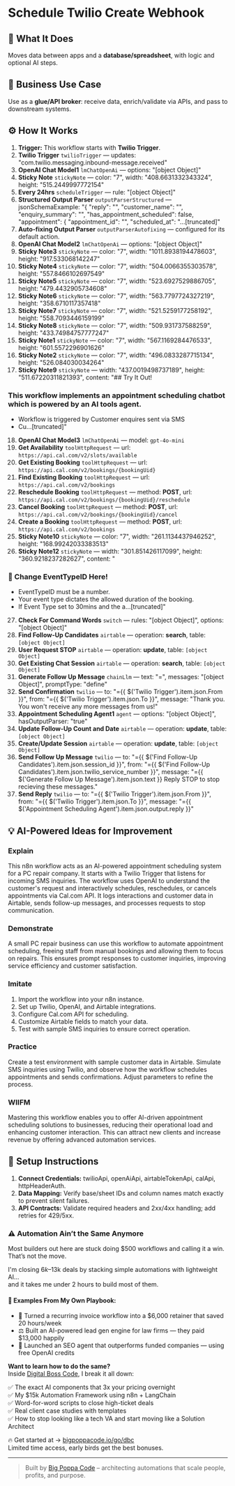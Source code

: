 # Schedule Twilio Create Webhook
## 🚀 What It Does
Moves data between apps and a **database/spreadsheet**, with logic and optional AI steps.

## 💼 Business Use Case
Use as a **glue/API broker**: receive data, enrich/validate via APIs, and pass to downstream systems.

## ⚙️ How It Works
1. **Trigger:** This workflow starts with **Twilio Trigger**.
2. **Twilio Trigger** `twilioTrigger` — updates: "com.twilio.messaging.inbound-message.received"
3. **OpenAI Chat Model1** `lmChatOpenAi` — options: "[object Object]"
4. **Sticky Note** `stickyNote` — color: "7", width: "408.6631332343324", height: "515.2449997772154"
5. **Every 24hrs** `scheduleTrigger` — rule: "[object Object]"
6. **Structured Output Parser** `outputParserStructured` — jsonSchemaExample: "{
    "reply": "",
    "customer_name": "",
    "enquiry_summary": "",
	"has_appointment_scheduled": false,
    "appointment": {
      "appointment_id": "",
      "scheduled_at": "…[truncated]"
7. **Auto-fixing Output Parser** `outputParserAutofixing` — configured for its default action.
8. **OpenAI Chat Model2** `lmChatOpenAi` — options: "[object Object]"
9. **Sticky Note3** `stickyNote` — color: "7", width: "1011.8938194478603", height: "917.533068142247"
10. **Sticky Note4** `stickyNote` — color: "7", width: "504.0066355303578", height: "557.8466102697549"
11. **Sticky Note5** `stickyNote` — color: "7", width: "523.6927529886705", height: "479.4432905734608"
12. **Sticky Note6** `stickyNote` — color: "7", width: "563.7797724327219", height: "358.6710117357418"
13. **Sticky Note7** `stickyNote` — color: "7", width: "521.5259177258192", height: "558.7093446159199"
14. **Sticky Note8** `stickyNote` — color: "7", width: "509.931737588259", height: "433.74984757777247"
15. **Sticky Note1** `stickyNote` — color: "7", width: "567.1169284476533", height: "601.5572296901626"
16. **Sticky Note2** `stickyNote` — color: "7", width: "496.0833287715134", height: "526.084030034264"
17. **Sticky Note9** `stickyNote` — width: "437.0019498737189", height: "511.67220311821393", content: "## Try It Out!

### This workflow implements an appointment scheduling chatbot which is powered by an AI tools agent.
* Workflow is triggered by Customer enquires sent via SMS
* Cu…[truncated]"
18. **OpenAI Chat Model3** `lmChatOpenAi` — model: `gpt-4o-mini`
19. **Get Availability** `toolHttpRequest` — url: `https://api.cal.com/v2/slots/available`
20. **Get Existing Booking** `toolHttpRequest` — url: `https://api.cal.com/v2/bookings/{bookingUid}`
21. **Find Existing Booking** `toolHttpRequest` — url: `https://api.cal.com/v2/bookings`
22. **Reschedule Booking** `toolHttpRequest` — method: **POST**, url: `https://api.cal.com/v2/bookings/{bookingUid}/reschedule`
23. **Cancel Booking** `toolHttpRequest` — method: **POST**, url: `https://api.cal.com/v2/bookings/{bookingUid}/cancel`
24. **Create a Booking** `toolHttpRequest` — method: **POST**, url: `https://api.cal.com/v2/bookings`
25. **Sticky Note10** `stickyNote` — color: "7", width: "261.1134437946252", height: "168.99242033383513"
26. **Sticky Note12** `stickyNote` — width: "301.851426117099", height: "360.9218237282627", content: "












### 🚨 Change EventTypeID Here!
* EventTypeID must be a number.
* Your event type dictates the allowed duration of the booking.
* If Event Type set to 30mins and the a…[truncated]"
27. **Check For Command  Words** `switch` — rules: "[object Object]", options: "[object Object]"
28. **Find Follow-Up Candidates** `airtable` — operation: **search**, table: `[object Object]`
29. **User Request STOP** `airtable` — operation: **update**, table: `[object Object]`
30. **Get Existing Chat Session** `airtable` — operation: **search**, table: `[object Object]`
31. **Generate Follow Up Message** `chainLlm` — text: "=", messages: "[object Object]", promptType: "define"
32. **Send Confirmation** `twilio` — to: "={{ $('Twilio Trigger').item.json.From }}", from: "={{ $('Twilio Trigger').item.json.To }}", message: "Thank you. You won't receive any more messages from us!"
33. **Appointment Scheduling Agent1** `agent` — options: "[object Object]", hasOutputParser: "true"
34. **Update Follow-Up Count and Date** `airtable` — operation: **update**, table: `[object Object]`
35. **Create/Update Session** `airtable` — operation: **update**, table: `[object Object]`
36. **Send Follow Up Message** `twilio` — to: "={{ $('Find Follow-Up Candidates').item.json.session_id }}", from: "={{ $('Find Follow-Up Candidates').item.json.twilio_service_number }}", message: "={{ $('Generate Follow Up Message').item.json.text }}
Reply STOP to stop recieving these messages."
37. **Send Reply** `twilio` — to: "={{ $('Twilio Trigger').item.json.From }}", from: "={{ $('Twilio Trigger').item.json.To }}", message: "={{ $('Appointment Scheduling Agent').item.json.output.reply }}"

## 💡 AI-Powered Ideas for Improvement
### Explain
This n8n workflow acts as an AI-powered appointment scheduling system for a PC repair company. It starts with a Twilio Trigger that listens for incoming SMS inquiries. The workflow uses OpenAI to understand the customer's request and interactively schedules, reschedules, or cancels appointments via Cal.com API. It logs interactions and customer data in Airtable, sends follow-up messages, and processes requests to stop communication.

### Demonstrate
A small PC repair business can use this workflow to automate appointment scheduling, freeing staff from manual bookings and allowing them to focus on repairs. This ensures prompt responses to customer inquiries, improving service efficiency and customer satisfaction.

### Imitate
1. Import the workflow into your n8n instance.
2. Set up Twilio, OpenAI, and Airtable integrations.
3. Configure Cal.com API for scheduling.
4. Customize Airtable fields to match your data.
5. Test with sample SMS inquiries to ensure correct operation.

### Practice
Create a test environment with sample customer data in Airtable. Simulate SMS inquiries using Twilio, and observe how the workflow schedules appointments and sends confirmations. Adjust parameters to refine the process.

### WIIFM
Mastering this workflow enables you to offer AI-driven appointment scheduling solutions to businesses, reducing their operational load and enhancing customer interaction. This can attract new clients and increase revenue by offering advanced automation services.

## 🔧 Setup Instructions
1. **Connect Credentials:** twilioApi, openAiApi, airtableTokenApi, calApi, httpHeaderAuth.
2. **Data Mapping:** Verify base/sheet IDs and column names match exactly to prevent silent failures.
3. **API Contracts:** Validate required headers and 2xx/4xx handling; add retries for 429/5xx.

### ⚠️ Automation Ain’t the Same Anymore

Most builders out here are stuck doing $500 workflows and calling it a win.  
That’s not the move.  

I'm closing $6k–$13k deals by stacking simple automations with lightweight AI...  
and it takes me under 2 hours to build most of them.

#### 🧠 Examples From My Own Playbook:
- 🔁 Turned a recurring invoice workflow into a $6,000 retainer that saved 20 hours/week  
- ⚖️ Built an AI-powered lead gen engine for law firms — they paid $13,000 happily  
- 🚀 Launched an SEO agent that outperforms funded companies — using free OpenAI credits  

**Want to learn how to do the same?**  
Inside [Digital Boss Code](https://bigpoppacode.io/go/dbc), I break it all down:

✅ The exact AI components that 3x your pricing overnight  
✅ My $15k Automation Framework using n8n + LangChain  
✅ Word-for-word scripts to close high-ticket deals  
✅ Real client case studies with templates  
✅ How to stop looking like a tech VA and start moving like a Solution Architect  

🔥 Get started at → [bigpoppacode.io/go/dbc](https://bigpoppacode.io/go/dbc)  
Limited time access, early birds get the best bonuses.

---
> Built by [Big Poppa Code](https://bigpoppacode.io) – architecting automations that scale people, profits, and purpose.
